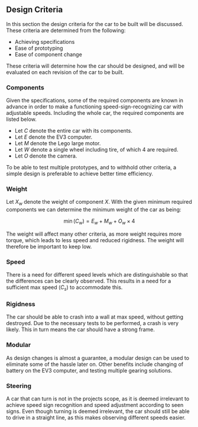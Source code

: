 ## Design Criteria
In this section the design criteria for the car to be built will be discussed. These criteria are determined from the following:

* Achieving specifications
* Ease of prototyping
* Ease of component change
 
These criteria will determine how the car should be designed, and will be evaluated on each revision of the car to be built.

### Components
Given the specifications, some of the required components are known in advance in order to make a functioning speed-sign-recognizing car with adjustable speeds. Including the whole car, the required components are listed below.

* Let $C$ denote the entire car with its components.
* Let $E$ denote the EV3 computer.
* Let $M$ denote the Lego large motor.
* Let $W$ denote a single wheel including tire, of which 4 are required.
* Let $O$ denote the camera.

To be able to test multiple prototypes, and to withhold other criteria, a simple design is preferable to achieve better time efficiency.

### Weight
Let $X_w$ denote the weight of component $X$. With the given minimum required components we can determine the minimum weight of the car as being: 

$$\min(C_w) = E_w + M_w + O_w \times 4$$

The weight will affect many other criteria, as more weight requires more torque, which leads to less speed and reduced rigidness. The weight will therefore be important to keep low.

### Speed
There is a need for different speed levels which are distinguishable so that the differences can be clearly observed. This results in a need for a sufficient max speed ($C_s$) to accommodate this.

### Rigidness
The car should be able to crash into a wall at max speed, without getting destroyed. Due to the necessary tests to be performed, a crash is very likely. This in turn means the car should have a strong frame.

### Modular
As design changes is almost a guarantee, a modular design can be used to eliminate some of the hassle later on. Other benefits include changing of battery on the EV3 computer, and testing multiple gearing solutions.

### Steering
A car that can turn is not in the projects scope, as it is deemed irrelevant to achieve speed sign recognition and speed adjustment according to seen signs. Even though turning is deemed irrelevant, the car should still be able to drive in a straight line, as this makes observing different speeds easier.
